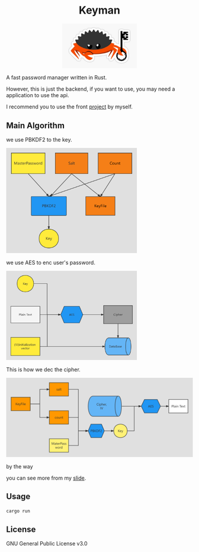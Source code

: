 <h1 align="center"> Keyman </h1>
<p align="center">
    <img src="./doc/rust_key.jpg" width=40% height=40%/>
</p>

A fast password manager written in Rust.

However, this is just the backend, if you want to use, you may need a application to use the api.

I recommend you to use the front [project](https://github.com/Jacen-cpu/keyman-front) by myself. 

## Main Algorithm

we use PBKDF2 to the key.<br/>

<img src="./doc/gen.jpg" width=70% height=70% />

we use AES to enc user's password.

<img src="./doc/enc.jpg" width=70% height=70% />

This is how we dec the cipher.

<img src="./doc/dec.jpg" />

by the way

you can see more from my [slide](https://www.waysoahc.xyz/demo_slides/keyman/index.html#/).

## Usage
```rust
cargo run
```

## License

GNU General Public License v3.0